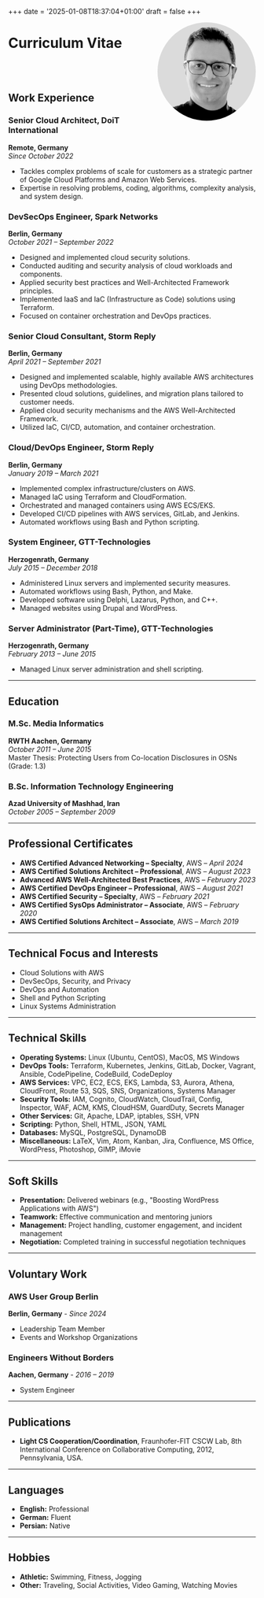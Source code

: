+++
date = '2025-01-08T18:37:04+01:00'
draft = false
+++

<img src="/images/portrait.jpg" alt="Masood Azizi" style="float: right; width: 200px; margin: 0 0 1rem 1rem; border-radius: 50%;">

# Curriculum Vitae

<br><br>

## Work Experience

### Senior Cloud Architect, DoiT International  
**Remote, Germany**  
*Since October 2022*
- Tackles complex problems of scale for customers as a strategic partner of Google Cloud Platforms and Amazon Web Services.
- Expertise in resolving problems, coding, algorithms, complexity analysis, and system design.

### DevSecOps Engineer, Spark Networks  
**Berlin, Germany**  
*October 2021 – September 2022*  
- Designed and implemented cloud security solutions.  
- Conducted auditing and security analysis of cloud workloads and components.  
- Applied security best practices and Well-Architected Framework principles.  
- Implemented IaaS and IaC (Infrastructure as Code) solutions using Terraform.  
- Focused on container orchestration and DevOps practices.

### Senior Cloud Consultant, Storm Reply  
**Berlin, Germany**  
*April 2021 – September 2021*  
- Designed and implemented scalable, highly available AWS architectures using DevOps methodologies.  
- Presented cloud solutions, guidelines, and migration plans tailored to customer needs.  
- Applied cloud security mechanisms and the AWS Well-Architected Framework.  
- Utilized IaC, CI/CD, automation, and container orchestration.

### Cloud/DevOps Engineer, Storm Reply  
**Berlin, Germany**  
*January 2019 – March 2021*  
- Implemented complex infrastructure/clusters on AWS.  
- Managed IaC using Terraform and CloudFormation.  
- Orchestrated and managed containers using AWS ECS/EKS.  
- Developed CI/CD pipelines with AWS services, GitLab, and Jenkins.  
- Automated workflows using Bash and Python scripting.

### System Engineer, GTT-Technologies  
**Herzogenrath, Germany**  
*July 2015 – December 2018*  
- Administered Linux servers and implemented security measures.  
- Automated workflows using Bash, Python, and Make.  
- Developed software using Delphi, Lazarus, Python, and C++.  
- Managed websites using Drupal and WordPress.

### Server Administrator (Part-Time), GTT-Technologies  
**Herzogenrath, Germany**  
*February 2013 – June 2015*  
- Managed Linux server administration and shell scripting.

---

## Education

### M.Sc. Media Informatics  
**RWTH Aachen, Germany**  
*October 2011 – June 2015*  
Master Thesis: Protecting Users from Co-location Disclosures in OSNs (Grade: 1.3)

### B.Sc. Information Technology Engineering  
**Azad University of Mashhad, Iran**  
*October 2005 – September 2009*  

---

## Professional Certificates

- **AWS Certified Advanced Networking – Specialty**, AWS – *April 2024*  
- **AWS Certified Solutions Architect – Professional**, AWS – *August 2023*
- **Advanced AWS Well-Architected Best Practices**, AWS – *February 2023* 
- **AWS Certified DevOps Engineer – Professional**, AWS – *August 2021*
- **AWS Certified Security – Specialty**, AWS – *February 2021*  
- **AWS Certified SysOps Administrator – Associate**, AWS – *February 2020*  
- **AWS Certified Solutions Architect – Associate**, AWS – *March 2019*  

---

## Technical Focus and Interests

- Cloud Solutions with AWS  
- DevSecOps, Security, and Privacy  
- DevOps and Automation  
- Shell and Python Scripting  
- Linux Systems Administration  

---

## Technical Skills

- **Operating Systems:** Linux (Ubuntu, CentOS), MacOS, MS Windows  
- **DevOps Tools:** Terraform, Kubernetes, Jenkins, GitLab, Docker, Vagrant, Ansible, CodePipeline, CodeBuild, CodeDeploy  
- **AWS Services:** VPC, EC2, ECS, EKS, Lambda, S3, Aurora, Athena, CloudFront, Route 53, SQS, SNS, Organizations, Systems Manager  
- **Security Tools:** IAM, Cognito, CloudWatch, CloudTrail, Config, Inspector, WAF, ACM, KMS, CloudHSM, GuardDuty, Secrets Manager  
- **Other Services:** Git, Apache, LDAP, iptables, SSH, VPN  
- **Scripting:** Python, Shell, HTML, JSON, YAML  
- **Databases:** MySQL, PostgreSQL, DynamoDB  
- **Miscellaneous:** LaTeX, Vim, Atom, Kanban, Jira, Confluence, MS Office, WordPress, Photoshop, GIMP, iMovie  

---

## Soft Skills

- **Presentation:** Delivered webinars (e.g., "Boosting WordPress Applications with AWS")  
- **Teamwork:** Effective communication and mentoring juniors  
- **Management:** Project handling, customer engagement, and incident management  
- **Negotiation:** Completed training in successful negotiation techniques  

---

## Voluntary Work

### AWS User Group Berlin
**Berlin, Germany**  - *Since 2024*  
- Leadership Team Member
- Events and Workshop Organizations

### Engineers Without Borders
**Aachen, Germany**  - *2016 – 2019*  
- System Engineer

---

## Publications

- **Light CS Cooperation/Coordination**, Fraunhofer-FIT CSCW Lab, 8th International Conference on Collaborative Computing, 2012, Pennsylvania, USA.  

---

## Languages

- **English:** Professional  
- **German:** Fluent  
- **Persian:** Native  

---

## Hobbies

- **Athletic:** Swimming, Fitness, Jogging  
- **Other:** Traveling, Social Activities, Video Gaming, Watching Movies  